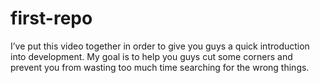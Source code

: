 # first-repo
I’ve put this video together in order to give you guys a quick introduction into development. My goal is to help you guys cut some corners and prevent you from wasting too much time searching for the wrong things. 
